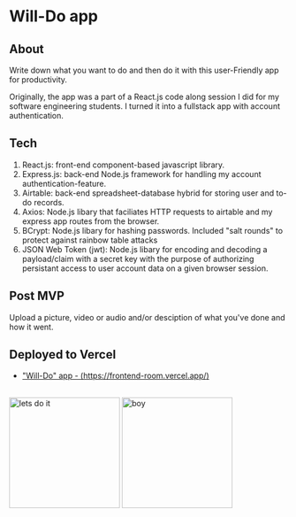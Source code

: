 # Will-Do app

## About
Write down what you want to do and then do it with this user-Friendly app for productivity. 

Originally, the app was a part of a React.js code along session I did for my software engineering students. I turned it into a fullstack app with account authentication.


## Tech
1. React.js: front-end component-based javascript library.
1. Express.js: back-end Node.js framework for handling my account authentication-feature.
1. Airtable: back-end spreadsheet-database hybrid for storing user and to-do records.
1. Axios: Node.js libary that faciliates HTTP requests to airtable and my express app routes from the browser.
1. BCrypt: Node.js libary for hashing passwords. Included "salt rounds" to protect against rainbow table attacks
1. JSON Web Token (jwt): Node.js libary for encoding and decoding a payload/claim with a secret key with the purpose of authorizing persistant access to user account data on a given browser session.

## Post MVP
Upload a picture, video or audio and/or desciption of what you've done and how it went.

## Deployed to Vercel

* ["Will-Do" app - (https://frontend-room.vercel.app/)](https://frontend-room.vercel.app/)

<br/>

<img src="https://media.giphy.com/media/Ti24sby7QKGHJZoMII/giphy.gif" alt='lets do it' style="height: 200px"/>
<img src="https://media.giphy.com/media/AKpoyeSxK7PHpTC9he/giphy.gif" alt='boy' style="height: 200px"/>

